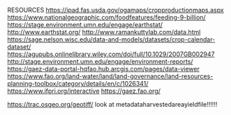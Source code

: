 RESOURCES
https://ipad.fas.usda.gov/ogamaps/cropproductionmaps.aspx
https://www.nationalgeographic.com/foodfeatures/feeding-9-billion/
https://stage.environment.umn.edu/engage/earthstat/
http://www.earthstat.org/
http://www.ramankuttylab.com/data.html
https://sage.nelson.wisc.edu/data-and-models/datasets/crop-calendar-dataset/
https://agupubs.onlinelibrary.wiley.com/doi/full/10.1029/2007GB002947
http://stage.environment.umn.edu/engage/environment-reports/
https://gaez-data-portal-hqfao.hub.arcgis.com/pages/data-viewer
https://www.fao.org/land-water/land/land-governance/land-resources-planning-toolbox/category/details/en/c/1026341/
https://www.ifpri.org/interactive
https://gaez.fao.org/


https://trac.osgeo.org/geotiff/
look at metadataharvestedareayieldfile!!!!!!
